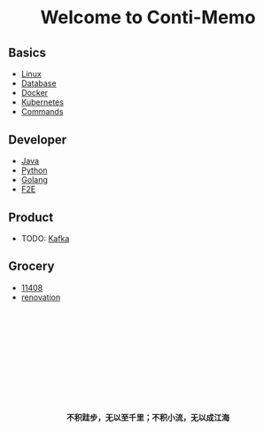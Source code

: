 <p style="text-align: center; font-size: xx-large; font-weight: bolder;">Welcome to Conti-Memo</p>

## Basics
* [Linux](linux/README.md)
* [Database](database/README.md)
* [Docker](docker/README.md)
* [Kubernetes](kubernetes/README.md)
* [Commands](commands/README.md)

## Developer
* [Java](developer/java/README.md)
* [Python](developer/python/README.md)
* [Golang](developer/golang/README.md)
* [F2E](developer/F2E/README.md)

## Product
* TODO: [Kafka](product/kafka/README.md)

## Grocery
* [11408](grocery/11408/README.md)
* [renovation](grocery/renovation/README.md)

<br/><br/><br/><br/><br/><br/><br/><br/><br/><br/>

<p style="text-align: center; font-weight: bolder;">不积跬步，无以至千里；不积小流，无以成江海</p>
